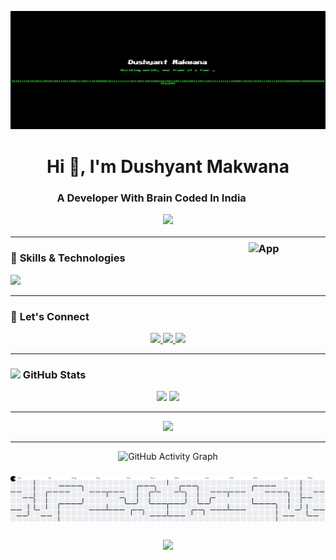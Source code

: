 [![My Animated Banner](https://github.com/dushyantmak85/dushyantmak85/blob/main/assets/newBanner.gif?raw=true)](https://github-banner-two.vercel.app/)




<h1 align="center">Hi 👋, I'm Dushyant Makwana</h1>
<h3 align="center">

   A  Developer With Brain Coded In India 
   <img src="https://img.icons8.com/?size=100&id=eLqYZB2LtBjj&format=png&color=000000" alt="App" height="30" style="vertical-align: middle; margin-bottom: -10rem;" />
  
</h3>





<h3 align="center" style="margin-top:10px">
  <img src="https://readme-typing-svg.demolab.com?font=Press+Start+2P&size=18&duration=2000&pause=1000&color=FF5F6D&center=true&vCenter=true&width=550&lines=Indie+Game+Developer;Web+Developer;Coding+Enthusiast" />
</h3>



---









### 🚀 **Skills & Technologies**
<p align="left">
  <img src="https://skillicons.dev/icons?i=unity,cs,cpp,python,react,nodejs,mongodb,express,flutter,dart,html,css,js,bootstrap,tailwind,git,github,linux" />
</p>

---


### 💬 **Let's Connect**
<p align="center">
  <a href="https://www.linkedin.com/in/dushyant-makwana-21729b2bb?utm_source=share&utm_campaign=share_via&utm_content=profile&utm_medium=android_app" target="_blank">
    <img src="https://img.shields.io/badge/LinkedIn-%230077B5.svg?&style=for-the-badge&logo=linkedin&logoColor=white" height="30" />
  </a>
  <a href="https://github.com/dushyantmak85" target="_blank">
    <img src="https://img.shields.io/badge/GitHub-%23181717.svg?&style=for-the-badge&logo=github&logoColor=white" height="30" />
  </a>
  <a href="mailto:dushyantmakwana2004@gmail.com" target="_blank">
    <img src="https://img.shields.io/badge/Gmail-D14836.svg?&style=for-the-badge&logo=gmail&logoColor=white" height="30" />
  </a>


---

 <h3><img src="https://media4.giphy.com/media/MIGbtLZoVjbl0bYbAd/giphy.gif?cid=ecf05e472t2h0i8d7dcjaoau9iqtchhr899hxmpxzzgc7lyw&rid=giphy.gif" width="30"> GitHub Stats </h3>
  <!-- Most Used Languages on the left -->



  <!-- Stats on the right -->

<div align="center">
  <img height="165" src="https://github-readme-stats.vercel.app/api?username=dushyantmak85&show_icons=true&theme=radical&count_private=true" />
  <img height="165" src="https://github-readme-streak-stats.herokuapp.com?user=dushyantmak85&theme=radical" />
</div>

---


<p align="center">
  <img height="165" src="https://github-readme-stats.vercel.app/api/top-langs/?username=dushyantmak85&langs_count=8&layout=compact&theme=radical" />
</p>

---
   
  
    



<p align="center">
  <img src="https://github-readme-activity-graph.vercel.app/graph?username=dushyantmak85&theme=redical" alt="GitHub Activity Graph" />
</p>



###



###

<picture>
  <source media="(prefers-color-scheme: dark)" srcset="https://raw.githubusercontent.com/dushyantmak85/dushyantmak85/output/pacman-contribution-graph-dark.svg">
  <source media="(prefers-color-scheme: light)" srcset="https://raw.githubusercontent.com/dushyantmak85/dushyantmak85/output/pacman-contribution-graph.svg">
  <img alt="pacman contribution graph" src="https://raw.githubusercontent.com/dushyantmak85/dushyantmak85/output/pacman-contribution-graph.svg">
</picture>

###




<p align="center"><img src="https://profile-counter.glitch.me/{dushyantmak85}/count.svg"></p>










